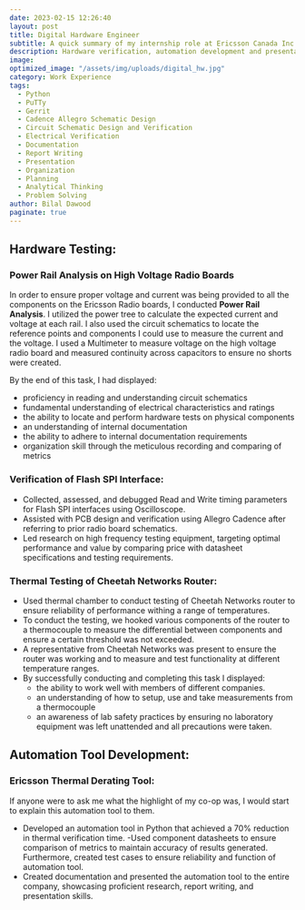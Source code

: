 ```yaml
---
date: 2023-02-15 12:26:40
layout: post
title: Digital Hardware Engineer
subtitle: A quick summary of my internship role at Ericsson Canada Inc
description: Hardware verification, automation development and presentations? Sounds funky
image: 
optimized_image: "/assets/img/uploads/digital_hw.jpg"
category: Work Experience
tags:
  - Python
  - PuTTy
  - Gerrit
  - Cadence Allegro Schematic Design
  - Circuit Schematic Design and Verification
  - Electrical Verification
  - Documentation
  - Report Writing
  - Presentation
  - Organization
  - Planning
  - Analytical Thinking
  - Problem Solving
author: Bilal Dawood
paginate: true
---
```


## Hardware Testing:

### Power Rail Analysis on High Voltage Radio Boards
In order to ensure proper voltage and current was being provided to all the components on the Ericsson Radio boards, I conducted **Power Rail Analysis**. I utilized the power tree to calculate the expected current and voltage at each rail. I also used the circuit schematics to locate the reference points and components I could use to measure the current and the voltage. I used a Multimeter to measure voltage on the high voltage radio board and measured continuity across capacitors to ensure no shorts were created. 

By the end of this task, I had displayed: 
- proficiency in reading and understanding circuit schematics 
- fundamental understanding of electrical characteristics and ratings
- the ability to locate and perform hardware tests on physical components
- an understanding of internal documentation
- the ability to adhere to internal documentation requirements
- organization skill through the meticulous recording and comparing of metrics

### Verification of Flash SPI Interface:
- Collected, assessed, and debugged Read and Write timing parameters for Flash SPI interfaces using Oscilloscope.
- Assisted with PCB design and verification using Allegro Cadence after referring to prior radio board schematics.
- Led research on high frequency testing equipment, targeting optimal performance and value by comparing price with datasheet specifications and testing requirements. 

### Thermal Testing of Cheetah Networks Router:
* Used thermal chamber to conduct testing of Cheetah Networks router to ensure reliability of performance withing a range of temperatures. 
* To conduct the testing, we hooked various components of the router to a thermocouple to measure the differential between components and ensure a certain threshold was not exceeded. 
* A representative from Cheetah Networks was present to ensure the router was working and to measure and test functionality at different temperature ranges. 
* By successfully conducting and completing this task I displayed:
  * the ability to work well with members of different companies. 
  * an understanding of how to setup, use and take measurements from a thermocouple
  * an awareness of lab safety practices by ensuring no laboratory equipment was left unattended and all precautions were taken. 


## Automation Tool Development:
### Ericsson Thermal Derating Tool: 
If anyone were to ask me what the highlight of my co-op was, I would start to explain this automation tool to them.
- Developed an automation tool in Python that achieved a 70% reduction in thermal verification time.
-Used component datasheets to ensure comparison of metrics to maintain accuracy of results generated. Furthermore, created test cases to ensure reliability and function of automation tool.
- Created documentation and presented the automation tool to the entire company, showcasing proficient research, report writing, and presentation skills.